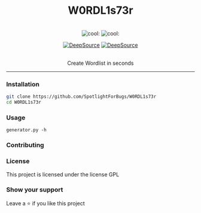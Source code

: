 <div align="center">
<h1 align="center">W0RDL1s73r</h1>
<br />
<img alt="cool: " src="https://img.shields.io/badge/cool-100%25-informational" />
<img alt="cool: " src="https://img.shields.io/badge/speed-89%25-green" >

[![DeepSource](https://deepsource.io/gh/SpotlightForBugs/W0RDL1s73r.svg/?label=active+issues&show_trend=true&token=zYAbT9a8ZaHAlz1eE4tw3O7N)](https://deepsource.io/gh/SpotlightForBugs/W0RDL1s73r/?ref=repository-badge)
[![DeepSource](https://deepsource.io/gh/SpotlightForBugs/W0RDL1s73r.svg/?label=resolved+issues&show_trend=true&token=zYAbT9a8ZaHAlz1eE4tw3O7N)](https://deepsource.io/gh/SpotlightForBugs/W0RDL1s73r/?ref=repository-badge)

<br>
Create Wordlist in seconds
</div>

---

### Installation

```bash
git clone https://github.com/SpotlightForBugs/W0RDL1s73r
cd W0RDL1s73r

```

### Usage

```
generator.py -h
```

### Contributing

### License

This project is licensed under the license GPL

### Show your support

Leave a ⭐ if you like this project
